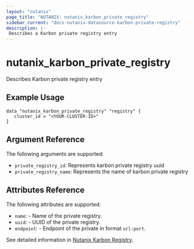 ```yaml
---
layout: "nutanix"
page_title: "NUTANIX: nutanix_karbon_private_registry"
sidebar_current: "docs-nutanix-datasource-karbon-private-registry"
description: |-
 Describes a Karbon private registry entry
---
```


# nutanix_karbon_private_registry

Describes Karbon private registry entry

## Example Usage

```hcl
data "nutanix_karbon_private_registry" "registry" {
   cluster_id = "<YOUR-CLUSTER-ID>"
}
```

## Argument Reference

The following arguments are supported:

* `private_registry_id`: Represents karbon private registry uuid
* `private_registry_name`: Represents the name of karbon private registry

## Attributes Reference

The following attributes are supported:

* `name`: - Name of the private registry.
* `uuid`: - UUID of the private registry.
* `endpoint`: - Endpoint of the private in format `url:port`.


See detailed information in [Nutanix Karbon Registry](https://www.nutanix.dev/api_references/karbon/#/b3A6NDM0MDU2NDg-get-the-private-registry-configuration-of-the-specified-name-api-format-https-server-nutanix-com-9440-karbon-v1-alpha-1-registries-test-reg).
